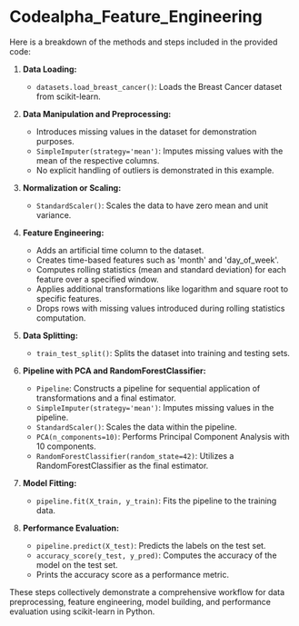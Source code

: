 # Codealpha_Feature_Engineering

Here is a breakdown of the methods and steps included in the provided code:

1. **Data Loading:**
   - `datasets.load_breast_cancer()`: Loads the Breast Cancer dataset from scikit-learn.

2. **Data Manipulation and Preprocessing:**
   - Introduces missing values in the dataset for demonstration purposes.
   - `SimpleImputer(strategy='mean')`: Imputes missing values with the mean of the respective columns.
   - No explicit handling of outliers is demonstrated in this example.

3. **Normalization or Scaling:**
   - `StandardScaler()`: Scales the data to have zero mean and unit variance.

4. **Feature Engineering:**
   - Adds an artificial time column to the dataset.
   - Creates time-based features such as 'month' and 'day_of_week'.
   - Computes rolling statistics (mean and standard deviation) for each feature over a specified window.
   - Applies additional transformations like logarithm and square root to specific features.
   - Drops rows with missing values introduced during rolling statistics computation.

5. **Data Splitting:**
   - `train_test_split()`: Splits the dataset into training and testing sets.

6. **Pipeline with PCA and RandomForestClassifier:**
   - `Pipeline`: Constructs a pipeline for sequential application of transformations and a final estimator.
   - `SimpleImputer(strategy='mean')`: Imputes missing values in the pipeline.
   - `StandardScaler()`: Scales the data within the pipeline.
   - `PCA(n_components=10)`: Performs Principal Component Analysis with 10 components.
   - `RandomForestClassifier(random_state=42)`: Utilizes a RandomForestClassifier as the final estimator.

7. **Model Fitting:**
   - `pipeline.fit(X_train, y_train)`: Fits the pipeline to the training data.

8. **Performance Evaluation:**
   - `pipeline.predict(X_test)`: Predicts the labels on the test set.
   - `accuracy_score(y_test, y_pred)`: Computes the accuracy of the model on the test set.
   - Prints the accuracy score as a performance metric.

These steps collectively demonstrate a comprehensive workflow for data preprocessing, feature engineering, model building, and performance evaluation using scikit-learn in Python.
